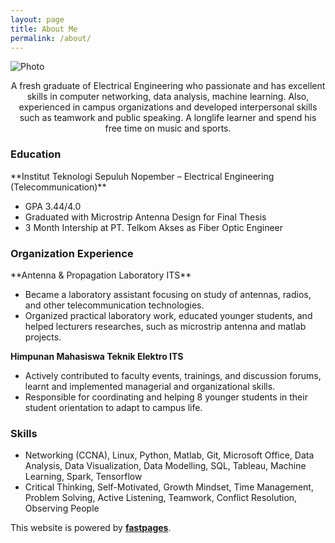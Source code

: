 ```yaml
---
layout: page
title: About Me
permalink: /about/
---
```

<div>
  <img src="https://drive.google.com/file/d/1zvbVII9OQ-tB0OS8oKRrhu5xbFBBrJQO/view?usp=sharing" alt="Photo" style="vertical-align:middle"/>
</div>

<p style="text-align:center;">
A fresh graduate of Electrical Engineering who passionate and has excellent skills in computer networking, data analysis, machine learning. Also, experienced in campus organizations and developed interpersonal skills such as teamwork and public speaking. A longlife learner and spend his free time on music and sports.
</p>

<h3>Education</h3>
**Institut Teknologi Sepuluh Nopember – Electrical Engineering (Telecommunication)**
<ul>
  <li>GPA 3.44/4.0</li>
  <li>Graduated with Microstrip Antenna Design for Final Thesis</li>
  <li>3 Month Intership at PT. Telkom Akses as Fiber Optic Engineer</li>
</ul>

<h3>Organization Experience</h3>
**Antenna & Propagation Laboratory ITS**
<ul>
  <li>Became a laboratory assistant focusing on study of antennas, radios, and other telecommunication technologies.</li>
  <li>Organized practical laboratory work, educated younger students, and helped lecturers researches, such as microstrip antenna and matlab projects.</li>
</ul>

**Himpunan Mahasiswa Teknik Elektro ITS**
<ul>
  <li>Actively contributed to faculty events, trainings, and discussion forums, learnt and implemented managerial and organizational skills.</li>
  <li>Responsible for coordinating and helping 8 younger students in their student orientation to adapt to campus life.</li>
</ul>

<h3>Skills</h3>
<ul>
  <li>Networking (CCNA), Linux, Python, Matlab, Git, Microsoft Office, Data Analysis, Data Visualization, Data Modelling, SQL, Tableau, Machine Learning, Spark, Tensorflow</li>
  <li>Critical Thinking, Self-Motivated, Growth Mindset, Time Management, Problem Solving, Active Listening, Teamwork, Conflict Resolution, Observing People</li>
</ul>

This website is powered by **[fastpages](https://github.com/fastai/fastpages)**.
